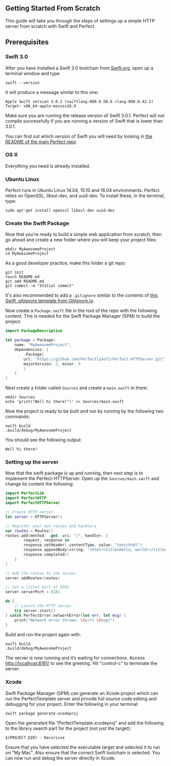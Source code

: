 ## Getting Started From Scratch

This guide will take you through the steps of settings up a simple HTTP server from scratch with Swift and Perfect.

## Prerequisites

### Swift 3.0

After you have installed a Swift 3.0 toolchain from [Swift.org](https://swift.org/getting-started/), open up a terminal window and type
```
swift --version
```

It will produce a message similar to this one: 

```
Apple Swift version 3.0.1 (swiftlang-800.0.58.6 clang-800.0.42.1)
Target: x86_64-apple-macosx10.9
```
Make sure you are running the release version of Swift 3.0.1. Perfect will not compile successfully if you are running a version of Swift that is lower than 3.0.1.

You can find out which version of Swift you will need by looking in [the README of the main Perfect repo](https://github.com/PerfectlySoft/Perfect#compatibility-with-swift)

### OS X
Everything you need is already installed.

### Ubuntu Linux
Perfect runs in Ubuntu Linux 14.04, 15.10 and 16.04 environments. Perfect relies on OpenSSL, libssl-dev, and uuid-dev. To install these, in the terminal, type:

```
sudo apt-get install openssl libssl-dev uuid-dev
```

### Create the Swift Package

Now that you’re ready to build a simple web application from scratch, then go ahead and create a new folder where you will keep your project files:

```
mkdir MyAwesomeProject
cd MyAwesomeProject
```

As a good developer practice, make this folder a git repo:

```
git init
touch README.md
git add README.md
git commit -m "Initial commit"
```

It's also recommended to add a `.gitignore` similar to the contents of [this Swift .gitignore template from Gitignore.io](https://www.gitignore.io/api/swift).

Now create a `Package.swift` file in the root of the repo with the following content. This is needed for the Swift Package Manager (SPM) to build the project.

``` swift
import PackageDescription

let package = Package(
    name: "MyAwesomeProject",
    dependencies: [
        .Package(
        url: "https://github.com/PerfectlySoft/Perfect-HTTPServer.git", 
        majorVersion: 2, minor: 0
        )
    ]
)
```

Next create a folder called `Sources` and create a `main.swift` in there:

```
mkdir Sources
echo 'print("Well hi there!")' >> Sources/main.swift
```

Now the project is ready to be built and run by running by the following two commands:

```
swift build
.build/debug/MyAwesomeProject
```

You should see the following output:

```
Well hi there!
```

### Setting up the server

Now that the swift package is up and running, then next step is to implement the Perfect-HTTPServer. Open up the `Sources/main.swift` and change its content the following:

``` swift
import PerfectLib
import PerfectHTTP
import PerfectHTTPServer

// Create HTTP server.
let server = HTTPServer()

// Register your own routes and handlers
var routes = Routes()
routes.add(method: .get, uri: "/", handler: {
		request, response in
		response.setHeader(.contentType, value: "text/html")
		response.appendBody(string: "<html><title>Hello, world!</title><body>Hello, world!</body></html>")
		response.completed()
	}
)

// Add the routes to the server.
server.addRoutes(routes)

// Set a listen port of 8181
server.serverPort = 8181

do {
	// Launch the HTTP server.
	try server.start()
} catch PerfectError.networkError(let err, let msg) {
	print("Network error thrown: \(err) \(msg)")
}
```

Build and run the project again with:

```
swift build
.build/debug/MyAwesomeProject
```

The server is now running and it’s waiting for connections. Access [http://localhost:8181/](http://127.0.0.1:8181/) to see the greeting. Hit "control-c" to terminate the server.

### Xcode

Swift Package Manager (SPM) can generate an Xcode project which can run the PerfectTemplate server and provide full source code editing and debugging for your project. Enter the following in your terminal:

```
swift package generate-xcodeproj
```

Open the generated file "PerfectTemplate.xcodeproj" and add the following to the library search part for the project (not just the target):

```
$(PROJECT_DIR) - Recursive
```

Ensure that you have selected the executable target and selected it to run on "My Mac". Also ensure that the correct Swift toolchain is selected. You can now run and debug the server directly in Xcode.
